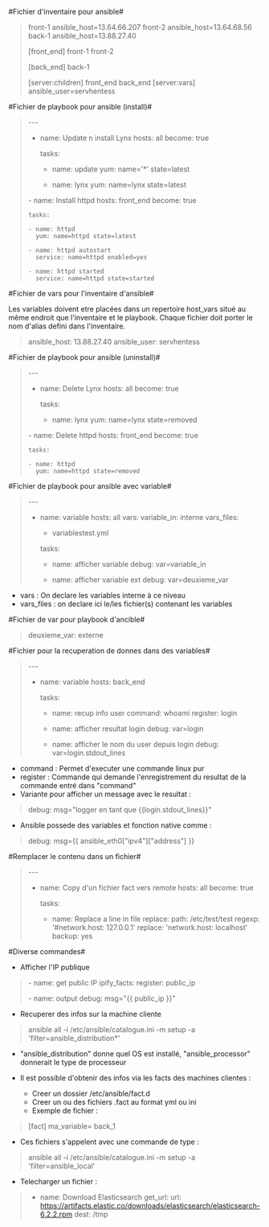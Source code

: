 #Fichier d'inventaire pour ansible#

>	front-1 ansible_host=13.64.66.207
>	front-2 ansible_host=13.64.68.56
>	back-1 ansible_host=13.88.27.40
>
>	[front_end]
>	front-1
>	front-2
>
>	[back_end]
>	back-1
>
>	[server:children]
>	front_end
>	back_end
>	[server:vars]
>	ansible_user=servhentess


#Fichier de playbook pour ansible (install)#
	
>	\-\-\-
>	- name: Update n install Lynx
>	  hosts: all
>	  become: true
>
>	  tasks:
>
>	  - name: update
>	    yum: name='*' state=latest
>
>	  - name: lynx
>	    yum: name=lynx state=latest
>
>	\- name: Install httpd
>	  hosts: front_end
>	  become: true
>
>	  tasks:
>
>	  - name: httpd
>	    yum: name=httpd state=latest
>
>	  - name: httpd autostart
>	    service: name=httpd enabled=yes
>
>	  - name: httpd started
>	    service: name=httpd state=started


#Fichier de vars pour l'inventaire d'ansible#

Les variables doivent etre placées dans un repertoire host_vars situé au même endroit que l'inventaire et le playbook. Chaque fichier doit porter le nom d'alias defini dans l'inventaire.

>	ansible_host: 13.88.27.40
>	ansible_user: servhentess


#Fichier de playbook pour ansible (uninstall)#

>	\-\-\-
>	- name: Delete Lynx
>	  hosts: all
>	  become: true
>
>	  tasks:
>
>	  - name: lynx
>	    yum: name=lynx state=removed
>
>	\- name: Delete httpd
>	  hosts: front_end
>	  become: true
>
>	  tasks:
>
>	  - name: httpd
>	    yum: name=httpd state=removed


#Fichier de playbook pour ansible avec variable#

>	\-\-\-
>	- name: variable
>	  hosts: all
>	  vars:
>	    variable_in: interne
>	  vars_files:
>	    - variablestest.yml
>
>	  tasks:
>
>	  - name: afficher variable
>	    debug: var=variable_in
>
>	  - name: afficher variable ext
>	    debug: var=deuxieme_var

* vars : On declare les variables interne à ce niveau
* vars_files : on declare ici le/les fichier(s) contenant les variables

#Fichier de var pour playbook d'ancible#

>	deuxieme_var: externe


#Fichier pour la recuperation de donnes dans des variables#

>	\-\-\-
>	- name: variable
>	  hosts: back_end
>
>	  tasks:
>
>	  - name: recup info user
>	    command: whoami
>	    register: login
>
>	  - name: afficher resultat login
>	    debug: var=login
>
>	  - name: afficher le nom du user depuis login
>	    debug: var=login.stdout_lines

* command : Permet d'executer une commande linux pur
* register : Commande qui demande l'enregistrement du resultat de la commande entré dans "command"
* Variante pour afficher un message avec le resultat :

>	debug: msg="logger en tant que {{login.stdout_lines}}"

* Ansible possede des variables et fonction native comme :

>	debug: msg={{ ansible_eth0["ipv4"]["address"] }}


#Remplacer le contenu dans un fichier#

>	\-\-\-
>	- name: Copy d'un fichier fact vers remote
>	  hosts: all
>	  become: true
>
>	  tasks:
>
>	  - name: Replace a line in file
>	    replace:
>	      path: /etc/test/test
>	      regexp: '#network.host: 127.0.0.1'
>	      replace: 'network.host: localhost'
>	      backup: yes

#Diverse commandes#

* Afficher l'IP publique

>	\- name: get public IP
>	  ipify_facts:
>	  register: public_ip
>
>	\- name: output
>	  debug: msg="{{ public_ip }}"

* Recuperer des infos sur la machine cliente

>	ansible all -i /etc/ansible/catalogue.ini -m setup -a 'filter=ansible_distribution*'

* "ansible_distribution" donne quel OS est installé, "ansible_processor" donnerait le type de processeur

* Il est possible d'obtenir des infos via les facts des machines clientes :
  * Creer un dossier /etc/ansible/fact.d
  * Creer un ou des fichiers .fact au format yml ou ini
  * Exemple de fichier :
  
>	[fact]
>	ma_variable= back_1

  * Ces fichiers s'appelent avec une commande de type :

>	ansible all -i /etc/ansible/catalogue.ini -m setup -a 'filter=ansible_local'

* Telecharger un fichier :

>	- name: Download Elasticsearch
>	  get_url:
>	    url: https://artifacts.elastic.co/downloads/elasticsearch/elasticsearch-6.2.2.rpm
>	    dest: /tmp
